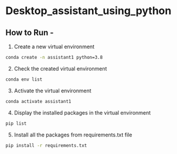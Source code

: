 # Desktop_assistant_using_python

## How to Run -

1. Create a new virtual environment

```bash
conda create -n assistant1 python=3.8

```


2. Check the created virtual environment

```bash
conda env list

```


3. Activate the virtual environment

```bash
conda activate assistant1

```


4. Display the installed packages in the virtual environment

```bash
pip list

```


5. Install all the packages from requirements.txt file

```bash
pip install -r requirements.txt

```
